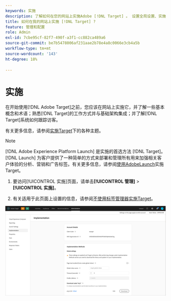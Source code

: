 ```yaml
---
keywords: 实施
description: 了解如何在您的网站上实施Adobe [!DNL Target] 。 设置全局设置、实施方法（AEP Web SDK或at.js）等。
title: 如何在我的网站上实施 [!DNL Target] ?
feature: 管理和配置
role: Admin
exl-id: 7cbe95cf-82f7-490f-a3f1-cc882ca489a6
source-git-commit: be7b5478006af231aae2b78e4a8c0066e3cb4a5b
workflow-type: tm+mt
source-wordcount: '143'
ht-degree: 18%

---
```


# 实施

在开始使用[!DNL Adobe Target]之前，您应该在网站上实施它，并了解一些基本概念和术语；熟悉[!DNL Target]的工作方式并与基础架构集成；并了解[!DNL Target]系统如何跟踪访客。

有关更多信息，请参阅[实施Target](/help/c-implementing-target/implementing-target.md)下的各种主题。

>[!NOTE]
>
>[!DNL Adobe Experience Platform Launch] 是实施的首选方法 [!DNL Target]。[!DNL Launch] 为客户提供了一种简单的方式来部署和管理所有用来加强相关客户体验的分析、营销和广告标签。有关更多信息，请参阅[使用AdobeLaunch](/help/c-implementing-target/c-implementing-target-for-client-side-web/how-to-deployatjs/cmp-implementing-target-using-adobe-launch.md)实施Target。

1. 要访问[!UICONTROL 实施]页面，请单击&#x200B;**[!UICONTROL 管理]** > **[!UICONTROL 实施]**。

1. 有关适用于此页面上设置的信息，请参阅[不使用标签管理器实施Target](/help/c-implementing-target/c-implementing-target-for-client-side-web/how-to-deployatjs/implementing-target-without-a-tag-manager.md)。

![实施页面](/help/administrating-target/assets/implementation.png)
